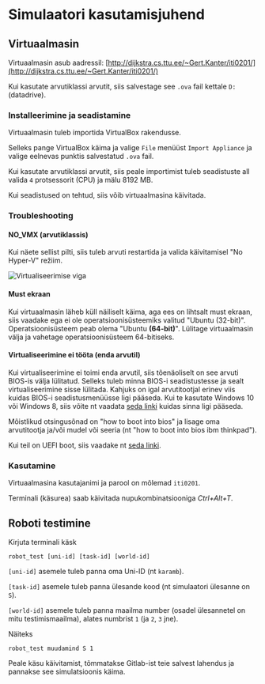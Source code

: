 # Simulaatori kasutamisjuhend

## Virtuaalmasin

Virtuaalmasin asub aadressil: [http://dijkstra.cs.ttu.ee/~Gert.Kanter/iti0201/](http://dijkstra.cs.ttu.ee/~Gert.Kanter/iti0201/)

Kui kasutate arvutiklassi arvutit, siis salvestage see `.ova` fail kettale `D:` (datadrive).

### Installeerimine ja seadistamine

Virtuaalmasin tuleb importida VirtualBox rakendusse.

Selleks pange VirtualBox käima ja valige `File` menüüst `Import Appliance` ja valige eelnevas punktis salvestatud `.ova` fail.

Kui kasutate arvutiklassi arvutit, siis peale importimist tuleb seadistuste all valida `4` protsessorit (CPU) ja mälu 8192 MB.

Kui seadistused on tehtud, siis võib virtuaalmasina käivitada.

### Troubleshooting

#### NO_VMX (arvutiklassis)

Kui näete sellist pilti, siis tuleb arvuti restartida ja valida käivitamisel "No Hyper-V" režiim.

![Virtualiseerimise viga](https://raw.githubusercontent.com/iti0201/simulation/doc/img/verrvmxnovmx.png)

#### Must ekraan

Kui virtuaalmasin läheb küll näiliselt käima, aga ees on lihtsalt must ekraan, siis vaadake ega ei ole operatsioonisüsteemiks valitud "Ubuntu (32-bit)". Operatsioonisüsteem peab olema "Ubuntu **(64-bit)**".
Lülitage virtuaalmasin välja ja vahetage operatsioonisüsteem 64-bitiseks.

#### Virtualiseerimine ei tööta (enda arvutil)

Kui virtualiseerimine ei toimi enda arvutil, siis tõenäoliselt on see arvuti BIOS-is välja lülitatud. Selleks tuleb minna BIOS-i seadistustesse ja sealt virtualiseerimine sisse lülitada.
Kahjuks on igal arvutitootjal erinev viis kuidas BIOS-i seadistusmenüüsse ligi pääseda.
Kui te kasutate Windows 10 või Windows 8, siis võite nt vaadata [seda linki](https://www.drivereasy.com/knowledge/how-to-enter-bios-on-windows-10-windows-7/) kuidas sinna ligi pääseda.

Mõistlikud otsingusõnad on "how to boot into bios" ja lisage oma arvutitootja ja/või mudel või seeria (nt "how to boot into bios ibm thinkpad").

Kui teil on UEFI boot, siis vaadake nt [seda linki](https://www.howtogeek.com/213795/how-to-enable-intel-vt-x-in-your-computers-bios-or-uefi-firmware/).

### Kasutamine

Virtuaalmasina kasutajanimi ja parool on mõlemad `iti0201`.

Terminali (käsurea) saab käivitada nupukombinatsiooniga *Ctrl+Alt+T*.

## Roboti testimine

Kirjuta terminali käsk

```
robot_test [uni-id] [task-id] [world-id]
```

`[uni-id]` asemele tuleb panna oma Uni-ID (nt `karamb`).

`[task-id]` asemele tuleb panna ülesande kood (nt simulaatori ülesanne on `S`).

`[world-id]` asemele tuleb panna maailma number (osadel ülesannetel on mitu testimismaailma), alates numbrist `1` (ja `2`, `3` jne).

Näiteks

```
robot_test muudamind S 1
```

Peale käsu käivitamist, tõmmatakse Gitlab-ist teie salvest lahendus ja pannakse see simulatsioonis käima.
